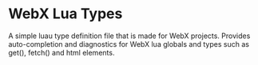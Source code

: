 # WebX Lua Types
A simple luau type definition file that is made for WebX projects.
Provides auto-completion and diagnostics for WebX lua globals and types such as get(), fetch() and html elements.